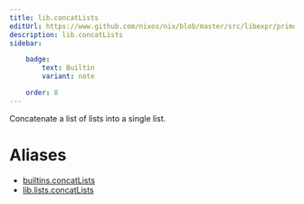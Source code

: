 ```yaml
---
title: lib.concatLists
editUrl: https://www.github.com/nixos/nix/blob/master/src/libexpr/primops.cc
description: lib.concatLists
sidebar:

    badge:
        text: Builtin
        variant: note

    order: 8
---
```


Concatenate a list of lists into a single list.


# Aliases

- [builtins.concatLists](/nix-doc-comments/reference/builtins/builtins-concatLists)
- [lib.lists.concatLists](/nix-doc-comments/reference/lib/lists/lib-lists-concatLists)


